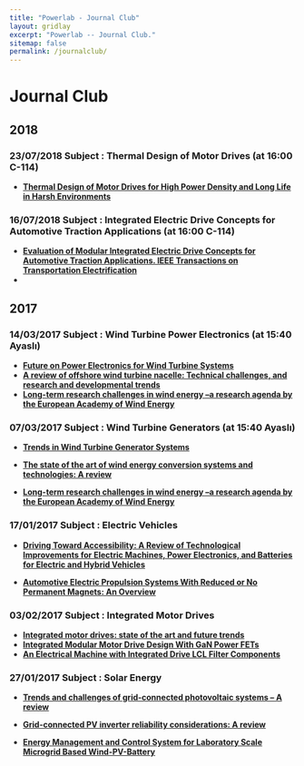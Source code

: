 ```yaml
---
title: "Powerlab - Journal Club"
layout: gridlay
excerpt: "Powerlab -- Journal Club."
sitemap: false
permalink: /journalclub/
---
```


# Journal Club
## 2018
### 23/07/2018 Subject : Thermal Design of Motor Drives (at 16:00 C-114)
* [**Thermal Design of Motor Drives for High Power Density and Long Life in Harsh Environments**](https://ieeexplore.ieee.org/stamp/stamp.jsp?arnumber=7104717/)
### 16/07/2018 Subject : Integrated Electric Drive Concepts for Automotive Traction Applications (at 16:00 C-114)
- [**Evaluation of Modular Integrated Electric Drive Concepts for Automotive Traction Applications. IEEE Transactions on Transportation Electrification**](https://www.diva-portal.org/smash/get/diva2:1098046/FULLTEXT01.pdf/)
-


## 2017

### 14/03/2017 Subject : Wind Turbine Power Electronics (at 15:40 Ayaslı)
-   [**Future on Power Electronics for Wind Turbine Systems**](http://ieeexplore.ieee.org/abstract/document/6573352/)
-   [**A review of offshore wind turbine nacelle: Technical challenges, and research and developmental trends**](http://www.sciencedirect.com/science/article/pii/S1364032114001087)
-   [**Long-term research challenges in wind energy –a research agenda by the European Academy of Wind Energy**](https://drive.google.com/open?id=0B9yY-MQMXmKGS2dZR2stMGZROXM)

### 07/03/2017 Subject : Wind Turbine Generators (at 15:40 Ayaslı)
-   [**Trends in Wind Turbine Generator Systems**](http://ieeexplore.ieee.org/abstract/document/6588570/)
-   [**The state of the art of wind energy conversion systems and technologies: A review**](http://www.sciencedirect.com/science/article/pii/S0196890414007614)

-   [**Long-term research challenges in wind energy –a research agenda by the European Academy of Wind Energy**](https://drive.google.com/open?id=0B9yY-MQMXmKGS2dZR2stMGZROXM)

### 17/01/2017 Subject : Electric Vehicles
* **[Driving Toward Accessibility: A Review of Technological Improvements for Electric Machines, Power Electronics, and Batteries for Electric and Hybrid Vehicles](http://ieeexplore.ieee.org/document/7733081/)**

* **[Automotive Electric Propulsion Systems With Reduced or No Permanent Magnets: An Overview](http://ieeexplore.ieee.org/document/6717998/)**


### 03/02/2017 Subject : Integrated Motor Drives
* **[Integrated motor drives: state of the art and future trends](http://ieeexplore.ieee.org/document/7564613/)**
* **[Integrated Modular Motor Drive Design With GaN Power FETs](http://ieeexplore.ieee.org/document/7061441/)**
* **[An Electrical Machine with Integrated Drive LCL Filter Components](http://ieeexplore.ieee.org/stamp/stamp.jsp?arnumber=7739410)**


### 27/01/2017 Subject : Solar Energy
* **[Trends and challenges of grid-connected photovoltaic systems – A review](http://www.sciencedirect.com/science/article/pii/S136403211501672X)**

* **[Grid-connected PV inverter reliability considerations: A review](http://ieeexplore.ieee.org/xpls/icp.jsp?arnumber=7236590)**

*  **[Energy Management and Control System for Laboratory Scale Microgrid Based Wind-PV-Battery](http://ieeexplore.ieee.org/document/7506068/)**
